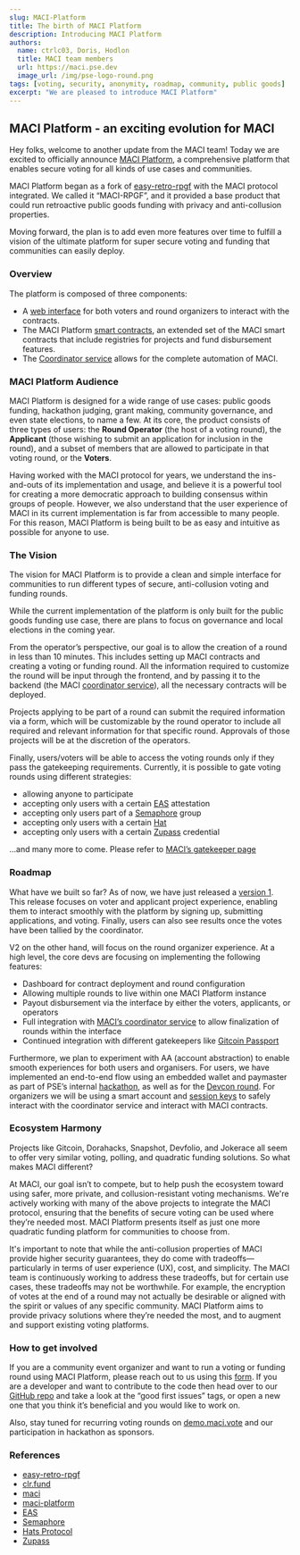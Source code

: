 ```yaml
---
slug: MACI-Platform
title: The birth of MACI Platform
description: Introducing MACI Platform
authors:
  name: ctrlc03, Doris, Hodlon
  title: MACI team members
  url: https://maci.pse.dev
  image_url: /img/pse-logo-round.png
tags: [voting, security, anonymity, roadmap, community, public goods]
excerpt: "We are pleased to introduce MACI Platform"
---
```


## MACI Platform - an exciting evolution for MACI

Hey folks, welcome to another update from the MACI team! Today we are excited to officially announce [MACI Platform](https://pse.dev/en/projects/maci-platform), a comprehensive platform that enables secure voting for all kinds of use cases and communities.

MACI Platform began as a fork of [easy-retro-rpgf](https://github.com/gitcoinco/easy-retro-pgf) with the MACI protocol integrated. We called it “MACI-RPGF”, and it provided a base product that could run retroactive public goods funding with privacy and anti-collusion properties.

Moving forward, the plan is to add even more features over time to fulfill a vision of the ultimate platform for super secure voting and funding that communities can easily deploy.

### Overview

The platform is composed of three components:

- A [web interface](https://github.com/privacy-scaling-explorations/maci-platform/tree/main/packages/interface) for both voters and round organizers to interact with the contracts.
- The MACI Platform [smart contracts](https://github.com/privacy-scaling-explorations/maci-platform/tree/main/packages/contracts), an extended set of the MACI smart contracts that include registries for projects and fund disbursement features.
- The [Coordinator service](https://github.com/privacy-scaling-explorations/maci-platform/issues/278) allows for the complete automation of MACI.

### MACI Platform Audience

MACI Platform is designed for a wide range of use cases: public goods funding, hackathon judging, grant making, community governance, and even state elections, to name a few. At its core, the product consists of three types of users: the **Round Operator** (the host of a voting round), the **Applicant** (those wishing to submit an application for inclusion in the round), and a subset of members that are allowed to participate in that voting round, or the **Voters**.

Having worked with the MACI protocol for years, we understand the ins-and-outs of its implementation and usage, and believe it is a powerful tool for creating a more democratic approach to building consensus within groups of people. However, we also understand that the user experience of MACI in its current implementation is far from accessible to many people. For this reason, MACI Platform is being built to be as easy and intuitive as possible for anyone to use.

### The Vision

The vision for MACI Platform is to provide a clean and simple interface for communities to run different types of secure, anti-collusion voting and funding rounds.

While the current implementation of the platform is only built for the public goods funding use case, there are plans to focus on governance and local elections in the coming year.

From the operator’s perspective, our goal is to allow the creation of a round in less than 10 minutes. This includes setting up MACI contracts and creating a voting or funding round. All the information required to customize the round will be input through the frontend, and by passing it to the backend (the MACI [coordinator service](https://github.com/privacy-scaling-explorations/maci-platform/issues/278)), all the necessary contracts will be deployed.

Projects applying to be part of a round can submit the required information via a form, which will be customizable by the round operator to include all required and relevant information for that specific round. Approvals of those projects will be at the discretion of the operators.

Finally, users/voters will be able to access the voting rounds only if they pass the gatekeeping requirements. Currently, it is possible to gate voting rounds using different strategies:

- allowing anyone to participate
- accepting only users with a certain [EAS](https://docs.attest.sh/docs/) attestation
- accepting only users part of a [Semaphore](https://semaphore.pse.dev/) group
- accepting only users with a certain [Hat](https://docs.hatsprotocol.xyz/)
- accepting only users with a certain [Zupass](https://github.com/proofcarryingdata/zupass) credential

...and many more to come. Please refer to [MACI’s gatekeeper page](https://maci.pse.dev/docs/technical-references/smart-contracts/Gatekeepers)

### Roadmap

What have we built so far? As of now, we have just released a [version 1](https://github.com/privacy-scaling-explorations/maci-platform/releases/tag/v1). This release focuses on voter and applicant project experience, enabling them to interact smoothly with the platform by signing up, submitting applications, and voting. Finally, users can also see results once the votes have been tallied by the coordinator.

V2 on the other hand, will focus on the round organizer experience. At a high level, the core devs are focusing on implementing the following features:

- Dashboard for contract deployment and round configuration
- Allowing multiple rounds to live within one MACI Platform instance
- Payout disbursement via the interface by either the voters, applicants, or operators
- Full integration with [MACI’s coordinator service](https://github.com/privacy-scaling-explorations/maci-platform/issues/278) to allow finalization of rounds within the interface
- Continued integration with different gatekeepers like [Gitcoin Passport](https://docs.passport.xyz/)

Furthermore, we plan to experiment with AA (account abstraction) to enable smooth experiences for both users and organisers. For users, we have implemented an end-to-end flow using an embedded wallet and paymaster as part of PSE’s internal [hackathon](https://github.com/privacy-scaling-explorations/hacking-pse/tree/main/packages/interface), as well as for the [Devcon round](https://vote.devcon.org/). For organizers we will be using a smart account and [session keys](https://docs.zerodev.app/sdk/advanced/session-keys) to safely interact with the coordinator service and interact with MACI contracts.

### Ecosystem Harmony

Projects like Gitcoin, Dorahacks, Snapshot, Devfolio, and Jokerace all seem to offer very similar voting, polling, and quadratic funding solutions. So what makes MACI different?

At MACI, our goal isn’t to compete, but to help push the ecosystem toward using safer, more private, and collusion-resistant voting mechanisms. We're actively working with many of the above projects to integrate the MACI protocol, ensuring that the benefits of secure voting can be used where they’re needed most. MACI Platform presents itself as just one more quadratic funding platform for communities to choose from.

It's important to note that while the anti-collusion properties of MACI provide higher security guarantees, they do come with tradeoffs— particularly in terms of user experience (UX), cost, and simplicity. The MACI team is continuously working to address these tradeoffs, but for certain use cases, these tradeoffs may not be worthwhile. For example, the encryption of votes at the end of a round may not actually be desirable or aligned with the spirit or values of any specific community. MACI Platform aims to provide privacy solutions where they’re needed the most, and to augment and support existing voting platforms.

### How to get involved

If you are a community event organizer and want to run a voting or funding round using MACI Platform, please reach out to us using this [form](https://esp.ethereum.foundation/pse-sponsorships/apply). If you are a developer and want to contribute to the code then head over to our [GitHub repo](https://github.com/privacy-scaling-explorations/maci-platform/issues) and take a look at the “good first issues” tags, or open a new one that you think it’s beneficial and you would like to work on.

Also, stay tuned for recurring voting rounds on [demo.maci.vote](https://demo.maci.vote) and our participation in hackathon as sponsors.

### References

- [easy-retro-rpgf](https://github.com/gitcoinco/easy-retro-pgf)
- [clr.fund](https://clr.fund)
- [maci](https://maci.pse.dev)
- [maci-platform](https://github.com/privacy-scaling-explorations/maci-platform)
- [EAS](https://docs.attest.sh/docs/)
- [Semaphore](https://semaphore.pse.dev/)
- [Hats Protocol](https://docs.hatsprotocol.xyz/)
- [Zupass](https://github.com/proofcarryingdata/zupass)
